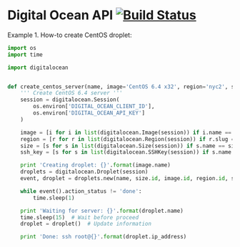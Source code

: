 # Digital Ocean API [![Build Status](https://travis-ci.org/mylokin/digitalocean.png?branch=master)](https://travis-ci.org/mylokin/digitalocean)

Example 1. How-to create CentOS droplet:

```python
import os
import time

import digitalocean


def create_centos_server(name, image='CentOS 6.4 x32', region='nyc2', size='512MB', ssh_key='mylokin@me.com'):
    ''' Create CentOS 6.4 server '''
    session = digitalocean.Session(
        os.environ['DIGITAL_OCEAN_CLIENT_ID'],
        os.environ['DIGITAL_OCEAN_API_KEY']
    )

    image = [i for i in list(digitalocean.Image(session)) if i.name == image][0]
    region = [r for r in list(digitalocean.Region(session)) if r.slug == region][0]
    size = [s for s in list(digitalocean.Size(session)) if s.name == size][0]
    ssh_key = [s for s in list(digitalocean.SSHKey(session)) if s.name == ssh_key][0]

    print 'Creating droplet: {}'.format(image.name)
    droplets = digitalocean.Droplet(session)
    event, droplet = droplets.new(name, size.id, image.id, region.id, ssh_key_ids=str(ssh_key.id))

    while event().action_status != 'done':
        time.sleep(1)

    print 'Waiting for server: {}'.format(droplet.name)
    time.sleep(15)  # Wait before proceed
    droplet = droplet()  # Update information

    print 'Done: ssh root@{}'.format(droplet.ip_address)
```

